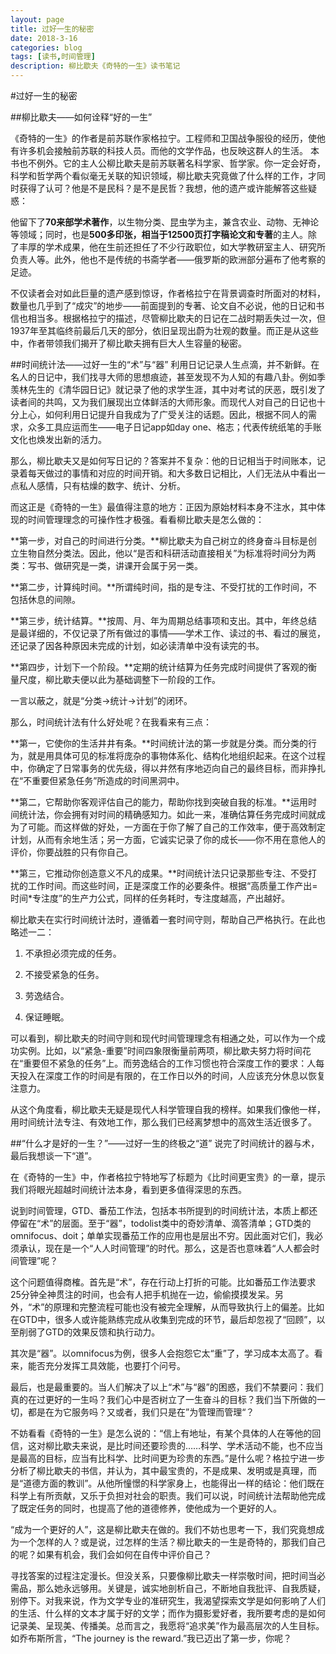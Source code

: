 ```yaml
---
layout: page
title: 过好一生的秘密
date: 2018-3-16
categories: blog
tags: [读书,时间管理]
description: 柳比歇夫《奇特的一生》读书笔记
---
```


#过好一生的秘密

##柳比歇夫——如何诠释“好的一生”


《奇特的一生》的作者是前苏联作家格拉宁。工程师和卫国战争服役的经历，使他有许多机会接触前苏联的科技人员。而他的文学作品，也反映这群人的生活。
本书也不例外。它的主人公柳比歇夫是前苏联著名科学家、哲学家。你一定会好奇，科学和哲学两个看似毫无关联的知识领域，柳比歇夫究竟做了什么样的工作，才同时获得了认可？他是不是民科？是不是民哲？我想，他的遗产或许能解答这些疑惑：

他留下了**70来部学术著作**，以生物分类、昆虫学为主，兼含农业、动物、无神论等领域；同时，也是**500多印张，相当于12500页打字稿论文和专著**的主人。除了丰厚的学术成果，他在生前还担任了不少行政职位，如大学教研室主人、研究所负责人等。此外，他也不是传统的书斋学者——俄罗斯的欧洲部分遍布了他考察的足迹。

不仅读者会对如此巨量的遗产感到惊讶，作者格拉宁在背景调查时所面对的材料，数量也几乎到了“成灾”的地步——前面提到的专著、论文自不必说，他的日记和书信也相当多。根据格拉宁的描述，尽管柳比歇夫的日记在二战时期丢失过一次，但1937年至其临终前最后几天的部分，依旧呈现出蔚为壮观的数量。而正是从这些中，作者带领我们揭开了柳比歇夫拥有巨大人生容量的秘密。

##时间统计法——过好一生的“术”与“器”
利用日记记录人生点滴，并不新鲜。在名人的日记中，我们找寻大师的思想痕迹，甚至发现不为人知的有趣八卦。例如季羡林先生的《清华园日记》就记录了他的求学生涯，其中对考试的厌恶，既引发了读者间的共鸣，又为我们展现出立体鲜活的大师形象。而现代人对自己的日记也十分上心，如何利用日记提升自我成为了广受关注的话题。因此，根据不同人的需求，众多工具应运而生——电子日记app如day one、格志；代表传统纸笔的手账文化也焕发出新的活力。

那么，柳比歇夫又是如何写日记的？答案并不复杂：他的日记相当于时间账本，记录着每天做过的事情和对应的时间开销。和大多数日记相比，人们无法从中看出一点私人感情，只有枯燥的数字、统计、分析。

而这正是《奇特的一生》最值得注意的地方：正因为原始材料本身不注水，其中体现的时间管理理念的可操作性才极强。看看柳比歇夫是怎么做的：

**第一步，对自己的时间进行分类。**柳比歇夫为自己树立的终身奋斗目标是创立生物自然分类法。因此，他以“是否和科研活动直接相关”为标准将时间分为两类：写书、做研究是一类，讲课开会属于另一类。

**第二步，计算纯时间。**所谓纯时间，指的是专注、不受打扰的工作时间，不包括休息的间隙。

**第三步，统计结算。**按周、月、年为周期总结事项和支出。其中，年终总结是最详细的，不仅记录了所有做过的事情——学术工作、读过的书、看过的展览，还记录了因各种原因未完成的计划，如必读清单中没有读完的书。

**第四步，计划下一个阶段。**定期的统计结算为任务完成时间提供了客观的衡量尺度，柳比歇夫便以此为基础调整下一阶段的工作。

一言以蔽之，就是“分类→统计→计划”的闭环。



那么，时间统计法有什么好处呢？在我看来有三点：

**第一，它使你的生活井井有条。**时间统计法的第一步就是分类。而分类的行为，就是用具体可见的标准将庞杂的事物体系化、结构化地组织起来。在这个过程中，你确定了日常事务的优先级，得以井然有序地迈向自己的最终目标，而非挣扎在“不重要但紧急任务”所造成的时间黑洞中。

**第二，它帮助你客观评估自己的能力，帮助你找到突破自我的标准。**运用时间统计法，你会拥有对时间的精确感知力。如此一来，准确估算任务完成时间就成为了可能。而这样做的好处，一方面在于你了解了自己的工作效率，便于高效制定计划，从而有余地生活；另一方面，它诚实记录了你的成长——你不用在意他人的评价，你要战胜的只有你自己。

**第三，它推动你创造意义不凡的成果。**时间统计法只记录那些专注、不受打扰的工作时间。而这些时间，正是深度工作的必要条件。根据“高质量工作产出=时间*专注度”的生产力公式，同样的任务耗时，专注度越高，产出越好。


柳比歇夫在实行时间统计法时，遵循着一套时间守则，帮助自己严格执行。在此也略述一二：

1.  不承担必须完成的任务。

2.  不接受紧急的任务。

3.  劳逸结合。

4.  保证睡眠。

可以看到，柳比歇夫的时间守则和现代时间管理理念有相通之处，可以作为一个成功实例。比如，以“紧急-重要”时间四象限衡量前两项，柳比歇夫努力将时间花在“重要但不紧急的任务”上。而劳逸结合的工作习惯也符合深度工作的要求：人每天投入在深度工作的时间是有限的，在工作日以外的时间，人应该充分休息以恢复注意力。

从这个角度看，柳比歇夫无疑是现代人科学管理自我的榜样。如果我们像他一样，用时间统计法专注、有效地工作，那么我们已经离梦想中的高效生活近很多了。

##“什么才是好的一生？”——过好一生的终极之“道”
说完了时间统计的器与术，最后我想谈一下“道”。

在《奇特的一生》中，作者格拉宁特地写了标题为《比时间更宝贵》的一章，提示我们将眼光超越时间统计法本身，看到更多值得深思的东西。

说到时间管理，GTD、番茄工作法，包括本书所提到的时间统计法，本质上都还停留在“术”的层面。至于“器”，todolist类中的奇妙清单、滴答清单；GTD类的omnifocus、doit；单单实现番茄工作的应用也是层出不穷。因此面对它们，我必须承认，现在是一个“人人时间管理”的时代。那么，这是否也意味着“人人都会时间管理”呢？

这个问题值得商榷。首先是“术”，存在行动上打折的可能。比如番茄工作法要求25分钟全神贯注的时间，也会有人把手机抛在一边，偷偷摸摸发呆。另外，“术”的原理和完整流程可能也没有被完全理解，从而导致执行上的偏差。比如在GTD中，很多人或许能熟练完成从收集到完成的环节，最后却忽视了“回顾”，以至削弱了GTD的效果反馈和执行动力。

其次是“器”。以omnifocus为例，很多人会抱怨它太“重”了，学习成本太高了。看来，能否充分发挥工具效能，也要打个问号。

最后，也是最重要的。当人们解决了以上“术”与“器”的困惑，我们不禁要问：我们真的在过更好的一生吗？我们心中是否树立了一生奋斗的目标？我们当下所做的一切，都是在为它服务吗？又或者，我们只是在”为管理而管理“？

不妨看看《奇特的一生》是怎么说的：“信上有地址，有某个具体的人在等他的回信，这对柳比歇夫来说，是比时间还要珍贵的……科学、学术活动不能，也不应当是最高的目标，应当有比科学、比时间更为珍贵的东西。”是什么呢？格拉宁进一步分析了柳比歇夫的书信，并认为，其中最宝贵的，不是成果、发明或是真理，而是“道德方面的教训”。从他所憧憬的科学家身上，也能得出一样的结论：他们既在科学上有所贡献，又乐于负担对社会的职责。我们可以说，时间统计法帮助他完成了既定任务的同时，也提高了他的道德修养，使他成为一个更好的人。

“成为一个更好的人”，这是柳比歇夫在做的。我们不妨也思考一下，我们究竟想成为一个怎样的人？或是说，过怎样的生活？柳比歇夫的一生是奇特的，那我们自己的呢？如果有机会，我们会如何在自传中评价自己？

寻找答案的过程注定漫长。但没关系，只要像柳比歇夫一样崇敬时间，把时间当必需品，那么她永远够用。关键是，诚实地剖析自己，不断地自我批评、自我质疑，别停下。对我来说，作为文学专业的准研究生，我渴望探索文学是如何影响了人们的生活、什么样的文本才属于好的文学；而作为摄影爱好者，我所要考虑的是如何记录美、呈现美、传播美。总而言之，我愿将“追求美”作为最高层次的人生目标。如乔布斯所言，“The journey is the reward.”我已迈出了第一步，你呢？

